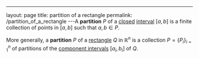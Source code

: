 ---
 layout: page
 title: partition of a rectangle
 permalink: /partition_of_a_rectangle
---A **partition** $P$ of a [closed](https://defsmath.github.io/DefsMath/closed) [interval](https://defsmath.github.io/DefsMath/interval) $[a,b]$ is a finite collection of points in $[a,b]$ such that $a,b \in P$.

More generally, a **partition** $P$ of a [rectangle](https://defsmath.github.io/DefsMath/rectangle) $Q$ in $\mathbb R^n$ is a collection $P = \{P_i\}_{i=1}^n$ of partitions of the [component intervals](https://defsmath.github.io/DefsMath/component_interval) $[a_i,b_i]$ of $Q$. 
